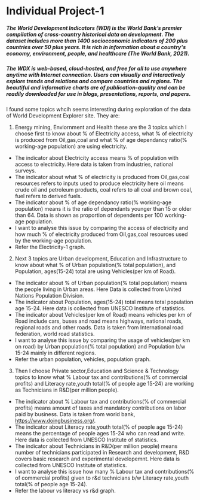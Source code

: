 # Individual Project-1

##### The World Development Indicators (WDI) is the World Bank’s premier compilation of cross-country historical data on development. The dataset includes more than 1400 socioeconomic indicators of 200 plus countries over 50 plus years. It is rich in information about a country's economy, environment, people, and healthcare (The World Bank, 2021).

##### The WDX is web-based, cloud-hosted, and free for all to use anywhere anytime with Internet connection. Users can visually and interactively explore trends and relations and compare countries and regions. The beautiful and informative charts are of publication-quality and can be readily downloaded for use in blogs, presentations, reports, and papers.

I found some topics whcih seems interesting during exploration of the data of World Development Explorer site. They are:

1. Energy mining, Enviornment and Health these are the 3 topics which I choose first to know about % of Electricity access, what % of electricity is produced from Oil,gas,coal and what % of age dependancy ratio(% working-age population) are using electricity. 
- The indicator about Electricity access means % of population with access to electricity. Here data is taken from industries, national surveys.
- The indicator about what % of electricity is produced from Oil,gas,coal resources refers to inputs used to produce electricity here oil means crude oil and petroleum products, coal refers to all coal and brown coal, fuel refers to derived fuels.
- The indicator about % of age dependancy ratio(% working-age population) means it is the ratio of dependants younger than 15 or older than 64. Data is shown as proportion of dependents per 100 working-age population.
- I want to analyse this issue by comparing the access of electricity and how much % of electricity produced from Oil,gas,coal resources used by the working-age population.
- Refer the Electricity-1 graph.

2. Next 3 topics are Urban development, Education and Infrastructure to know about what % of Urban population(% total population), and Population, ages(15-24) total are using Vehicles(per km of Road).  
- The indicator about % of Urban population(% total population) means the people living in Urban areas. Here Data is collected from United Nations Population Division.
- The indicator about Population, ages(15-24) total means total population age 15-24. Here data is collected from UNESCO Institute of statistics.
- The indicator about Vehicles(per km of Road) means vehicles per km of Road include cars, buses and road means highways, national roads, regional roads and other roads. Data is taken from International road federation, world road statistics.
- I want to analyse this issue by comparing the usage of vehicles(per km on road) by Urban population(% total population) and Population b/w 15-24 mainly in different regions.
- Refer the urban population, vehicles, population graph.

3. Then I choose Private sector,Education and Science & Technology topics to know what % Labour tax and contributions(% of commercial profits) and Literacy rate,youth total(% of people age 15-24)  are working as Technicians in R&D(per million people). 
- The indicator about % Labour tax and contributions(% of commercial profits) means amount of taxes and mandatory contributions on labor paid by business. Data is taken from world bank, https://www.doingbusiness.org/.
-  The indicator about Literacy rate,youth total(% of people age 15-24) means the percentage of people ages 15-24 who can read and write. Here data is collected from UNESCO Institute of statistics.
-  The indicator about Technicians in R&D(per million people) means number of technicians participated in Research and development, R&D covers basic research and experimental developemnt. Here data is collected from UNESCO Institute of statistics.
-  I want to analyse this issue how many % Labour tax and contributions(% of commercial profits) given to r&d technicians b/w Literacy rate,youth total(% of people age 15-24).
-  Refer the labour vs literacy vs r&d graph.
